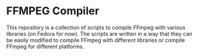 # FFMPEG Compiler

This repository is a collection of scripts to compile FFmpeg with various libraries
(on Fedora for now). The scripts are written in a way that they can be easily modified to
compile FFmpeg with different libraries or compile FFmpeg for different platforms.
